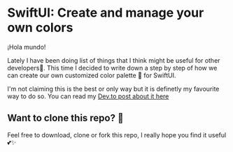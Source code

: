 # SwiftUI: Create and manage your own colors

¡Hola mundo!

Lately I have been doing list of things that I think might be useful for other developers📱. This time I decided to write down a step by step of how we can create our own customized color palette 🎨 for SwiftUI.

I'm not claiming this is the best or only way but it is definetly my favourite way to do so. You can read my [Dev.to post about it here](https://dev.to/silviaespanagil/step-by-step-customize-your-colors-in-swifui-o98)


## Want to clone this repo? 🐑

Feel free to download, clone or fork this repo, I really hope you find it useful 💕✨
